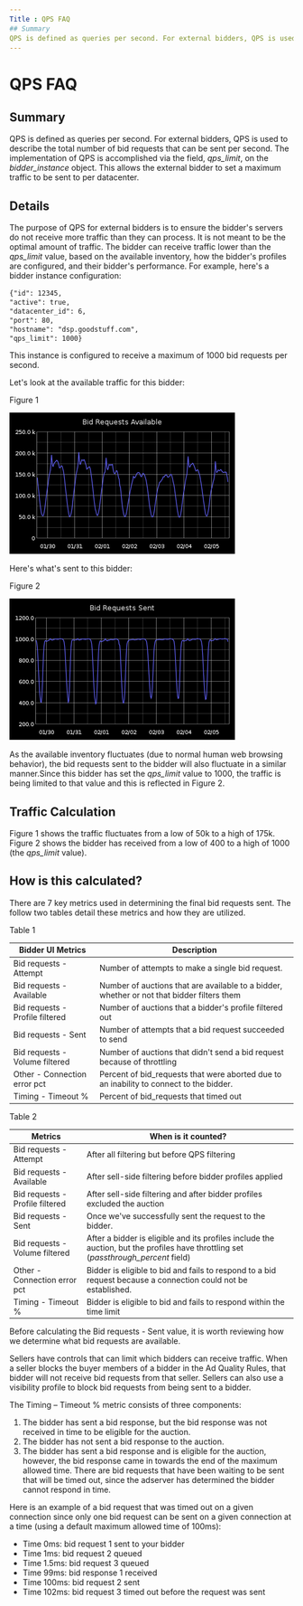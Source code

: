 ```yaml
---
Title : QPS FAQ
## Summary
QPS is defined as queries per second. For external bidders, QPS is used
---
```



# QPS FAQ




## Summary

QPS is defined as queries per second. For external bidders, QPS is used
to describe the total number of bid requests that can be sent per
second. The implementation of QPS is accomplished via the field,
*qps_limit*, on the *bidder_instance* object. This allows the external
bidder to set a maximum traffic to be sent to per datacenter.




## Details

The purpose of QPS for external bidders is to ensure the bidder's
servers do not receive more traffic than they can process. It is not
meant to be the optimal amount of traffic. The bidder can receive
traffic lower than the *qps_limit* value, based on the available
inventory, how the bidder's profiles are configured, and their bidder's
performance. For example, here's a bidder instance configuration:

``` pre
{"id": 12345,
"active": true,
"datacenter_id": 6,
"port": 80,
"hostname": "dsp.goodstuff.com",
"qps_limit": 1000}
```

This instance is configured to receive a maximum of 1000 bid requests
per second.

Let's look at the available traffic for this bidder:

Figure 1

![QPS FAQ Figure - A](media/qps-faq-figure-a.png)



Here's what's sent to this bidder:

Figure 2

![QPS FAQ Figure - B](media/qps-faq-figure-b.png)



As the available inventory fluctuates (due to normal human web browsing
behavior), the bid requests sent to the bidder will also fluctuate in a
similar manner.Since this bidder has set the *qps_limit* value to 1000,
the traffic is being limited to that value and this is reflected in
Figure 2.




## Traffic Calculation

Figure 1 shows the traffic fluctuates from a low of 50k to a high of
175k. Figure 2 shows the bidder has received from a low of 400 to a high
of 1000 (the *qps_limit* value).




## How is this calculated?

There are 7 key metrics used in determining the final bid requests sent.
The follow two tables detail these metrics and how they are utilized.

Table 1

<table id="qps-faq__table_m5l_dr5_4wb" class="table">
<thead class="thead">
<tr class="header row">
<th id="qps-faq__table_m5l_dr5_4wb__entry__1"
class="entry colsep-1 rowsep-1">Bidder UI Metrics</th>
<th id="qps-faq__table_m5l_dr5_4wb__entry__2"
class="entry colsep-1 rowsep-1">Description</th>
</tr>
</thead>
<tbody class="tbody">
<tr class="odd row">
<td class="entry colsep-1 rowsep-1"
headers="qps-faq__table_m5l_dr5_4wb__entry__1">Bid requests -
Attempt</td>
<td class="entry colsep-1 rowsep-1"
headers="qps-faq__table_m5l_dr5_4wb__entry__2">Number of attempts to
make a single bid request.</td>
</tr>
<tr class="even row">
<td class="entry colsep-1 rowsep-1"
headers="qps-faq__table_m5l_dr5_4wb__entry__1">Bid requests -
Available</td>
<td class="entry colsep-1 rowsep-1"
headers="qps-faq__table_m5l_dr5_4wb__entry__2">Number of auctions that
are available to a bidder, whether or not that bidder filters them</td>
</tr>
<tr class="odd row">
<td class="entry colsep-1 rowsep-1"
headers="qps-faq__table_m5l_dr5_4wb__entry__1">Bid requests - Profile
filtered</td>
<td class="entry colsep-1 rowsep-1"
headers="qps-faq__table_m5l_dr5_4wb__entry__2">Number of auctions that a
bidder's profile filtered out</td>
</tr>
<tr class="even row">
<td class="entry colsep-1 rowsep-1"
headers="qps-faq__table_m5l_dr5_4wb__entry__1">Bid requests - Sent</td>
<td class="entry colsep-1 rowsep-1"
headers="qps-faq__table_m5l_dr5_4wb__entry__2">Number of attempts that a
bid request succeeded to send</td>
</tr>
<tr class="odd row">
<td class="entry colsep-1 rowsep-1"
headers="qps-faq__table_m5l_dr5_4wb__entry__1">Bid requests - Volume
filtered</td>
<td class="entry colsep-1 rowsep-1"
headers="qps-faq__table_m5l_dr5_4wb__entry__2">Number of auctions that
didn't send a bid request because of throttling</td>
</tr>
<tr class="even row">
<td class="entry colsep-1 rowsep-1"
headers="qps-faq__table_m5l_dr5_4wb__entry__1">Other - Connection error
pct</td>
<td class="entry colsep-1 rowsep-1"
headers="qps-faq__table_m5l_dr5_4wb__entry__2">Percent of bid_requests
that were aborted due to an inability to connect to the bidder.</td>
</tr>
<tr class="odd row">
<td class="entry colsep-1 rowsep-1"
headers="qps-faq__table_m5l_dr5_4wb__entry__1">Timing - Timeout %</td>
<td class="entry colsep-1 rowsep-1"
headers="qps-faq__table_m5l_dr5_4wb__entry__2">Percent of bid_requests
that timed out</td>
</tr>
</tbody>
</table>

Table 2



<table id="qps-faq__table_ldm_hr5_4wb" class="table">
<thead class="thead">
<tr class="header row">
<th id="qps-faq__table_ldm_hr5_4wb__entry__1"
class="entry colsep-1 rowsep-1">Metrics</th>
<th id="qps-faq__table_ldm_hr5_4wb__entry__2"
class="entry colsep-1 rowsep-1">When is it counted?</th>
</tr>
</thead>
<tbody class="tbody">
<tr class="odd row">
<td class="entry colsep-1 rowsep-1"
headers="qps-faq__table_ldm_hr5_4wb__entry__1">Bid requests -
Attempt</td>
<td class="entry colsep-1 rowsep-1"
headers="qps-faq__table_ldm_hr5_4wb__entry__2">After all filtering but
before QPS filtering</td>
</tr>
<tr class="even row">
<td class="entry colsep-1 rowsep-1"
headers="qps-faq__table_ldm_hr5_4wb__entry__1">Bid requests -
Available</td>
<td class="entry colsep-1 rowsep-1"
headers="qps-faq__table_ldm_hr5_4wb__entry__2">After sell-side filtering
before bidder profiles applied</td>
</tr>
<tr class="odd row">
<td class="entry colsep-1 rowsep-1"
headers="qps-faq__table_ldm_hr5_4wb__entry__1">Bid requests - Profile
filtered</td>
<td class="entry colsep-1 rowsep-1"
headers="qps-faq__table_ldm_hr5_4wb__entry__2">After sell-side filtering
and after bidder profiles excluded the auction</td>
</tr>
<tr class="even row">
<td class="entry colsep-1 rowsep-1"
headers="qps-faq__table_ldm_hr5_4wb__entry__1">Bid requests - Sent</td>
<td class="entry colsep-1 rowsep-1"
headers="qps-faq__table_ldm_hr5_4wb__entry__2">Once we've successfully
sent the request to the bidder.</td>
</tr>
<tr class="odd row">
<td class="entry colsep-1 rowsep-1"
headers="qps-faq__table_ldm_hr5_4wb__entry__1">Bid requests - Volume
filtered</td>
<td class="entry colsep-1 rowsep-1"
headers="qps-faq__table_ldm_hr5_4wb__entry__2">After a bidder is
eligible and its profiles include the auction, but the profiles have
throttling set (<em>passthrough_percent</em> field)</td>
</tr>
<tr class="even row">
<td class="entry colsep-1 rowsep-1"
headers="qps-faq__table_ldm_hr5_4wb__entry__1">Other - Connection error
pct</td>
<td class="entry colsep-1 rowsep-1"
headers="qps-faq__table_ldm_hr5_4wb__entry__2">Bidder is eligible to bid
and fails to respond to a bid request because a connection could not be
established.</td>
</tr>
<tr class="odd row">
<td class="entry colsep-1 rowsep-1"
headers="qps-faq__table_ldm_hr5_4wb__entry__1">Timing - Timeout %</td>
<td class="entry colsep-1 rowsep-1"
headers="qps-faq__table_ldm_hr5_4wb__entry__2">Bidder is eligible to bid
and fails to respond within the time limit</td>
</tr>
</tbody>
</table>



Before calculating the Bid requests - Sent value, it is worth reviewing
how we determine what bid requests are available.

Sellers have controls that can limit which bidders can receive traffic.
When a seller blocks the buyer members of a bidder in the Ad Quality
Rules, that bidder will not receive bid requests from that seller.
Sellers can also use a visibility profile to block bid requests from
being sent to a bidder.

The Timing – Timeout % metric consists of three components:

1.  The bidder has sent a bid response, but the bid response was not
    received in time to be eligible for the auction.
2.  The bidder has not sent a bid response to the auction.
3.  The bidder has sent a bid response and is eligible for the auction,
    however, the bid response came in towards the end of the maximum
    allowed time. There are bid requests that have been waiting to be
    sent that will be timed out, since the adserver has determined the
    bidder cannot respond in time.

Here is an example of a bid request that was timed out on a given
connection since only one bid request can be sent on a given connection
at a time (using a default maximum allowed time of 100ms):

- Time 0ms: bid request 1 sent to your bidder
- Time 1ms: bid request 2 queued
- Time 1.5ms: bid request 3 queued
- Time 99ms: bid response 1 received
- Time 100ms: bid request 2 sent
- Time 102ms: bid request 3 timed out before the request was sent






